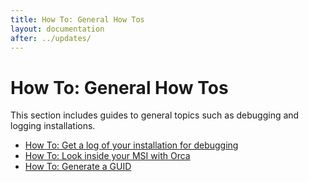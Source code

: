 ```yaml
---
title: How To: General How Tos
layout: documentation
after: ../updates/
---
```

# How To: General How Tos
This section includes guides to general topics such as debugging and logging installations.

* [How To: Get a log of your installation for debugging](get_a_log.html)
* [How To: Look inside your MSI with Orca](look_inside_msi.html)
* [How To: Generate a GUID](generate_guids.html)

